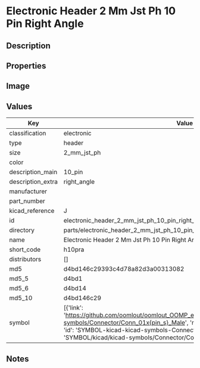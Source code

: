 # Electronic Header 2 Mm Jst Ph 10 Pin Right Angle

## Description

## Properties


## Image


## Values

| Key | Value |
| --- | --- |
| classification | electronic |
| type | header |
| size | 2_mm_jst_ph |
| color |  |
| description_main | 10_pin |
| description_extra | right_angle |
| manufacturer |  |
| part_number |  |
| kicad_reference | J |
| id | electronic_header_2_mm_jst_ph_10_pin_right_angle |
| directory | parts/electronic_header_2_mm_jst_ph_10_pin_right_angle |
| name | Electronic Header 2 Mm Jst Ph 10 Pin Right Angle |
| short_code | h10pra |
| distributors | [] |
| md5 | d4bd146c29393c4d78a82d3a00313082 |
| md5_5 | d4bd1 |
| md5_6 | d4bd14 |
| md5_10 | d4bd146c29 |
| symbol | [{'link': 'https://github.com/oomlout/oomlout_OOMP_eda_V2/tree/main/SYMBOL/kicad/kicad-symbols/Connector/Conn_01x{pin_s}_Male', 'name': 'Connector : Conn_01x10_Male', 'id': 'SYMBOL-kicad-kicad-symbols-Connector-Conn_01x10_Male', 'directory': 'SYMBOL/kicad/kicad-symbols/Connector/Conn_01x10_Male/'}] |

## Notes

